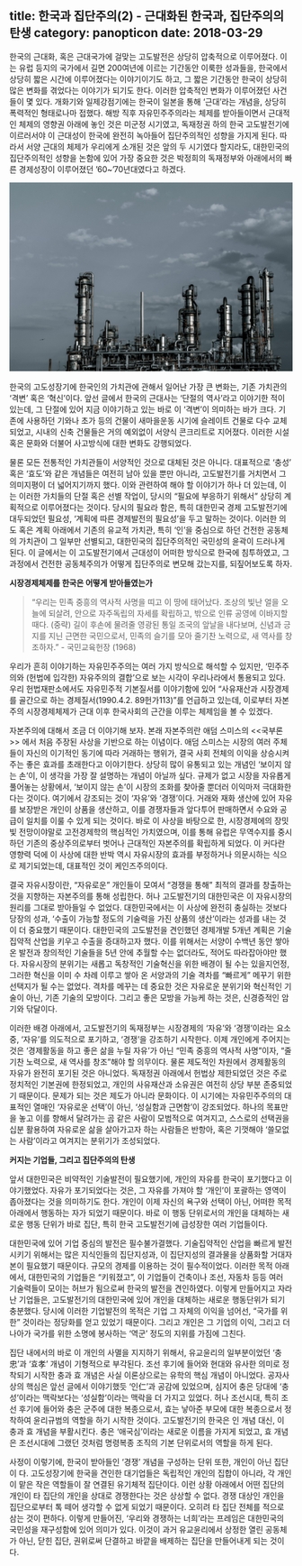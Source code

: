 title: 한국과 집단주의(2) - 근대화된 한국과, 집단주의의 탄생
category: panopticon
date: 2018-03-29
------------------------------------

한국의 근대화, 혹은 근대국가에 걸맞는 고도발전은 상당히 압축적으로 이루어졌다. 이는 유럽 등지의 국가에서 길면 200여년에 이르는 기간동안 이룩한 성과들을, 한국에서 상당히 짧은 시간에 이루어졌다는 이야기이기도 하고, 그 짧은 기간동안 한국이 상당히 많은 변화를 겪었다는 이야기가 되기도 한다. 이러한 압축적인 변화가 이루어졌던 사건들이 몇 있다. 개화기와 일제강점기에는 한국이 일본을 통해 ‘근대’라는 개념을, 상당히 폭력적인 형태로나마 접했다. 해방 직후 자유민주주의라는 체제를 받아들이면서 근대적인 체제의 영향권 아래에 놓인 것은 미군정 시기였고, 독재정권 하의 한국 고도발전기에 이르러서야 이 근대성이 한국에 완전히 녹아들어 집단주의적인 성향을 가지게 된다. 따라서 서양 근대의 체제가 우리에게 소개된 것은 앞의 두 시기였다 할지라도, 대한민국의 집단주의적인 성향을 논함에 있어 가장 중요한 것은 박정희의 독재정부와 아래에서의 빠른 경제성장이 이루어졌던 ’60~’70년대였다고 하겠다.

![unsplash](./userdata/images/032918-1.jpg)

한국의 고도성장기에 한국인의 가치관에 관해서 일어난 가장 큰 변화는, 기존 가치관의 ‘격변’ 혹은 ‘혁신’이다. 앞선 글에서 한국의 근대사는 ‘단절의 역사’라고 이야기한 적이 있는데, 그 단절에 있어 지금 이야기하고 있는 바로 이 ‘격변’이 의미하는 바가 크다. 기존에 사용하던 기와나 초가 등의 건물이 새마을운동 시기에 슬레이트 건물로 다수 교체되었고, 시내의 신축 건물들은 거의 예외없이 서양식 콘크리트로 지어졌다. 이러한 시설 혹은 문화와 더불어 사고방식에 대한 변화도 강행되었다.

물론 모든 전통적인 가치관들이 서양적인 것으로 대체된 것은 아니다. 대표적으로 ‘충성’ 혹은 ‘효도’와 같은 개념들은 여전히 남아 있을 뿐만 아니라, 고도발전기를 거치면서 그 의미지평이 더 넓어지기까지 했다. 이와 관련하여 해야 할 이야기가 하나 더 있는데, 이는 이러한 가치들의 단절 혹은 선별 작업이, 당시의 “필요에 부응하기 위해서” 상당히 계획적으로 이루어졌다는 것이다. 당시의 필요라 함은, 특히 대한민국 경제 고도발전기에 대두되었던 필요성, ‘계획에 따른 경제발전의 필요성’을 두고 말하는 것이다. 이러한 의도 혹은 계획 아래에서 기존의 유교적 가치관, 특히 ‘인’을 중심으로 하던 건전한 공동체의 가치관이 그 일부만 선별되고, 대한민국의 집단주의적인 국민성의 윤곽이 드러나게 된다. 이 글에서는 이 고도발전기에서 근대성이 어떠한 방식으로 한국에 침투하였고, 그 과정에서 건전한 공동체주의가 어떻게 집단주의로 변모해 갔는지를, 되짚어보도록 하자.

**시장경제체제를 한국은 어떻게 받아들였는가**

 > “우리는 민족 중흥의 역사적 사명을 띠고 이 땅에 태어났다. 조상의 빛난 얼을 오늘에 되살려, 안으로 자주독립의 자세를 확립하고, 밖으로 인류 공영에 이바지할 때다. (중략) 길이 후손에 물려줄 영광된 통일 조국의 앞날을 내다보며, 신념과 긍지를 지닌 근면한 국민으로서, 민족의 슬기를 모아 줄기찬 노력으로, 새 역사를 창조하자.” - 국민교육헌장 (1968)

우리가 흔히 이야기하는 자유민주주의는 여러 가지 방식으로 해석할 수 있지만, ‘민주주의와 (헌법에 입각한) 자유주의의 결합’으로 보는 시각이 우리나라에서 통용되고 있다. 우리 헌법재판소에서도 자유민주적 기본질서를 이야기함에 있어 “사유재산과 시장경제를 골간으로 하는 경제질서(1990.4.2. 89헌가113)”를 언급하고 있는데, 이로부터 자본주의 시장경제체제가 근대 이후 한국사회의 근간을 이루는 체제임을 볼 수 있겠다.

자본주의에 대해서 조금 더 이야기해 보자. 본래 자본주의란 애덤 스미스의 <<국부론>> 에서 처음 주장된 사상을 기반으로 하는 이념이다. 애덤 스미스는 시장의 여러 주체들이 자신의 이기적인 동기에 따라 거래하는 행위가, 결국 사회 전체의 이익을 상승시켜주는 좋은 효과를 초래한다고 이야기한다. 상당히 많이 유통되고 있는 개념인 ‘보이지 않는 손’이, 이 생각을 가장 잘 설명하는 개념이 아닐까 싶다. 규제가 없고 시장을 자유롭게 풀어놓는 상황에서, ‘보이지 않는 손’이 시장의 조화를 찾아줄 뿐더러 이익마저 극대화한다는 것이다. 여기에서 강조되는 것이 ‘자유’와 ‘경쟁’이다. 거래와 재화 생산에 있어 자유를 보장받은 개인이 상품을 생산하고, 이를 경쟁자들과 앞다투어 판매하면서 수요와 공급이 일치를 이룰 수 있게 되는 것이다. 바로 이 사상을 바탕으로 한, 시장경제에의 장밋빛 전망이야말로 고전경제학의 핵심적인 가치였으며, 이를 통해 유럽은 무역수지를 중시하던 기존의 중상주의로부터 벗어나 근대적인 자본주의를 확립하게 되었다. 이 커다란 영향력 덕에 이 사상에 대한 반박 역시 자유시장의 효과를 부정하거나 의문시하는 식으로 제기되었는데, 대표적인 것이 케인즈주의이다.

결국 자유시장이란, “자유로운” 개인들이 모여서 “경쟁을 통해” 최적의 결과를 창출하는 것을 지향하는 자본주의를 통해 성립한다. 허나 고도발전기의 대한민국은 이 자유시장의 원리를 그대로 받아들일 수 없었다. 대한민국에서는 이 사상에 완전히 충실하는 것보다 당장의 성과, ‘수출이 가능할 정도의 기술력을 가진 상품의 생산’이라는 성과를 내는 것이 더 중요했기 때문이다. 대한민국의 고도발전을 견인했던 경제개발 5개년 계획은 기술집약적 산업을 키우고 수출을 증대하고자 했다. 이를 위해서는 서양이 수백년 동안 쌓아 온 발전과 창의적인 기술들을 5년 안에 추월할 수는 없더라도, 적어도 따라잡아야만 했다. 자유시장의 분위기는 새롭고 독창적인 기술혁신을 위한 배경이 될 수는 있을지언정, 그러한 혁신을 이미 수 차례 이루고 쌓아 온 서양과의 기술 격차를 “빠르게” 메꾸기 위한 선택지가 될 수는 없었다. 격차를 메꾸는 데 중요한 것은 자유로운 분위기와 혁신적인 기술이 아닌, 기존 기술의 모방이다. 그리고 좋은 모방을 가능케 하는 것은, 신경증적인 암기와 닦달이다.

이러한 배경 아래에서, 고도발전기의 독재정부는 시장경제의 ‘자유’와 ‘경쟁’이라는 요소 중, ‘자유’를 의도적으로 포기하고, ‘경쟁’을 강조하기 시작한다. 이제 개인에게 주어지는 것은 ‘경제활동을 하고 좋은 삶을 누릴 자유’가 아닌 “민족 중흥의 역사적 사명”이자, “줄기찬 노력으로, 새 역사를 창조”해야 할 의무이다. 물론 제도적인 차원에서 경제활동의 자유가 완전히 포기된 것은 아니었다. 독재정권 아래에서 헌법상 제한되었던 것은 주로 정치적인 기본권에 한정되었고, 개인의 사유재산과 소유권은 여전히 상당 부분 존중되었기 때문이다. 문제가 되는 것은 제도가 아니라 문화이다. 이 시기에는 자유민주주의의 대표적인 열매인 ‘자유로운 선택’이 아닌, ‘성실함과 근면함’이 강조되었다. 하나의 목표만을 놓고 이를 향해서 달려가는 곰 같은 사람이 모범적으로 여겨지고, 스스로의 선택권을 십분 활용하여 자유로운 삶을 살아가고자 하는 사람들은 반항아, 혹은 기껏해야 ‘쓸모없는 사람’이라고 여겨지는 분위기가 조성되었다.

**커지는 기업들, 그리고 집단주의의 탄생**

앞서 대한민국은 비약적인 기술발전이 필요했기에, 개인의 자유를 한국이 포기했다고 이야기했었다. 자유가 포기되었다는 것은, 그 자유를 가져야 할 ‘개인’이 포괄하는 영역이 좁아졌다는 것을 의미하기도 한다. 개인이 이제 자신의 욕구와 선택이 아닌, 어떠한 목적 아래에서 행동하는 자가 되었기 때문이다. 바로 이 행동 단위로서의 개인을 대체하는 새로운 행동 단위가 바로 집단, 특히 한국 고도발전기에 급성장한 여러 기업들이다.

대한민국에 있어 기업 중심의 발전은 필수불가결했다. 기술집약적인 산업을 빠르게 발전시키기 위해서는 많은 지식인들의 집단지성과, 이 집단지성의 결과물을 상품화할 거대자본이 필요했기 때문이다. 규모의 경제를 이용하는 것이 필수적이었다. 이러한 목적 아래에서, 대한민국의 기업들은 “키워졌고”, 이 기업들이 건축이나 조선, 자동차 등등 여러 기술력들이 모이는 허브가 됨으로써 한국의 발전을 견인하였다. 이렇게 만들어지고 자라난 기업들은, 고도발전기의 대한민국에 있어 개인을 대체하는 새로운 행동단위가 되기 충분했다. 당시에 이러한 기업발전의 목적은 기업 그 자체의 이익을 넘어선, “국가를 위한” 것이라는 정당화를 얻고 있었기 때문이다. 그리고 개인은 그 기업의 이익, 그리고 더 나아가 국가를 위한 소명에 봉사하는 ‘역군’ 정도의 지위를 가짐에 그친다.

집단 내에서의 바로 이 개인의 사멸을 지지하기 위해서, 유교윤리의 일부분이었던 ‘충忠’과 ‘효孝’ 개념이 기형적으로 부각된다. 조선 후기에 들어와 현대와 유사한 의미로 정착되기 시작한 충과 효 개념은 사실 이론상으로는 유학의 핵심 개념이 아니었다. 공자사상의 핵심은 앞선 글에서 이야기했듯 ‘인仁’과 공감에 있었으며, 심지어 충은 당대에 ‘충성’이라는 맥락보다는 ‘성실함’이라는 맥락을 더 가지고 있었다. 허나 조선시대, 특히 조선 후기에 들어와 충은 군주에 대한 복종으로서, 효는 낳아준 부모에 대한 복종으로서 정착하여 윤리규범의 역할을 하기 시작한 것이다. 고도발전기의 한국은 인 개념 대신, 이 충과 효 개념을 부활시킨다. 충은 ‘애국심’이라는 새로운 이름을 가지게 되었고, 효 개념은 조선시대에 그랬던 것처럼 명령복종 조직의 기본 단위로서의 역할을 하게 된다.

사정이 이렇기에, 한국이 받아들인 ‘경쟁’ 개념을 구성하는 단위 또한, 개인이 아닌 집단이 다. 고도성장기에 한국을 견인한 대기업들은 독립적인 개인의 집합이 아니라, 각 개인이 맡은 작은 역할들이 잘 연결된 유기체적 집단이다. 이런 상황 아래에서 어떤 집단의 개인이 타 집단의 개인을 상대로 경쟁한다는 것은 상상할 수 없다. 경쟁 대상인 개인을 집단으로부터 톡 떼어 생각할 수 없게 되었기 때문이다. 오히려 타 집단 전체를 적으로 삼는 것이 편하다. 이렇게 만들어진, ‘우리와 경쟁하는 너희’라는 프레임은 대한민국의 국민성을 재구성함에 있어 의미가 있다. 이것이 과거 유교윤리에서 상정한 열린 공동체가 아닌, 닫힌 집단, 권위로써 단결하고 바깥을 배제하는 집단을 만들어내게 되는 것이다.

